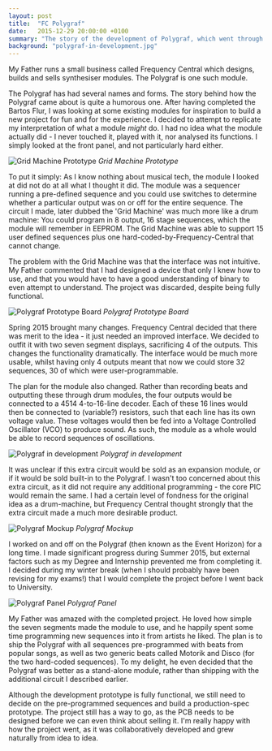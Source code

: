 ```yaml
---
layout: post
title:  "FC Polygraf"
date:   2015-12-29 20:00:00 +0100
summary: "The story of the development of Polygraf, which went through many iterations and required several new skills."
background: "polygraf-in-development.jpg"
---
```

My Father runs a small business called Frequency Central which
designs, builds and sells synthesiser modules.
The Polygraf is one such module.

The Polygraf has had several names and forms. 
The story behind how the Polygraf came about is quite a humorous one.
After having completed the Bartos Flur,
I was looking at some existing modules for
inspiration to build a new project for fun and for the experience.
I decided to attempt to replicate my interpretation of what a module *might* do.
I had no idea what the module actually did - 
I never touched it, played with it, nor analysed its functions. 
I simply looked at the front panel, and not particularly hard either.

![Grid Machine Prototype](/assets/images/polygraf-grid-machine.jpg)
*Grid Machine Prototype*

To put it simply: 
As I know nothing about musical tech,
the module I looked at did not do at all what I thought it did.
The module was a sequencer running a pre-defined sequence 
and you could use switches to determine whether a particular output was
on or off for the entire sequence.
The circuit I made, later dubbed the 'Grid Machine'
was much more like a drum machine: 
You could program in 8 output, 16 stage sequences, which the module will remember in EEPROM.
The Grid Machine was able to support 15 user defined sequences 
plus one hard-coded-by-Frequency-Central that cannot change.

The problem with the Grid Machine was that the interface was not intuitive.
My Father commented that I had designed a device that only I knew how to use,
and that you would have to have a good understanding of binary to even
attempt to understand.
The project was discarded, despite being fully functional.

![Polygraf Prototype Board](/assets/images/polygraf-prototype.jpg)
*Polygraf Prototype Board*

Spring 2015 brought many changes.
Frequency Central decided that there was merit to the idea - 
it just needed an improved interface. 
We decided to outfit it with two seven segment displays,
sacrificing 4 of the outputs.
This changes the functionality dramatically.
The interface would be much more usable,
whilst having only 4 outputs meant that now we
could store 32 sequences, 30 of which were user-programmable.

The plan for the module also changed. 
Rather than recording beats and outputting these through drum modules,
the four outputs would be connected to a 4514 4-to-16-line decoder.
Each of these 16 lines would then be connected to (variable?) resistors,
such that each line has its own voltage value. These voltages would then
be fed into a Voltage Controlled Oscillator (VCO) to produce sound.
As such, the module as a whole would be able to record sequences of
oscillations.

![Polygraf in development](/assets/images/polygraf-in-development.jpg)
*Polygraf in development*

It was unclear if this extra circuit would be sold as an expansion module,
or if it would be sold built-in to the Polygraf. 
I wasn't too concerned about this extra circuit, 
as it did not require any additional programming -
the core PIC would remain the same. 
I had a certain level of fondness for the original idea as a drum-machine,
but Frequency Central thought strongly that the extra circuit
made a much more desirable product.

![Polygraf Mockup](/assets/images/polygraf-panel-mockup.jpg)
*Polygraf Mockup*

I worked on and off on the Polygraf (then known as the Event Horizon)
for a long time. I made significant progress during Summer 2015, 
but external factors such as my Degree and Internship prevented me from completing it.
I decided during my winter break 
(when I should probably have been revising for my exams!)
that I would complete the project before I went back to University.

![Polygraf Panel](/assets/images/polygraf-panel.jpg)
*Polygraf Panel*

My Father was amazed with the completed project. 
He loved how simple the seven segments made the module to use,
and he happily spent some time programming new sequences into it from artists he liked.
The plan is to ship the Polygraf with all sequences pre-programmed with beats from 
popular songs, as well as two generic beats called Motorik and Disco
(for the two hard-coded sequences).
To my delight, he even decided that the Polygraf was better as a stand-alone module,
rather than shipping with the additional circuit I described earlier.

Although the development prototype is fully functional,
we still need to decide on the pre-programmed sequences
and build a production-spec prototype. The project still has a way to go,
as the PCB needs to be designed before we can even think about selling it.
I'm really happy with how the project went, as it was collaboratively developed
and grew naturally from idea to idea.

